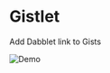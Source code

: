 # Gistlet

Add Dabblet link to Gists

![Demo](http://f.cl.ly/items/0v2S2n3W1C47462A2f2r/Screenshot%20from%202013-04-27%2022%3A37%3A07.png)
